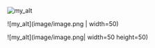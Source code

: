  ![my_alt](image/image.png)

 ![my_alt](image/image.png | width=50)

 ![my_alt](image/image.png| width=50 height=50)
